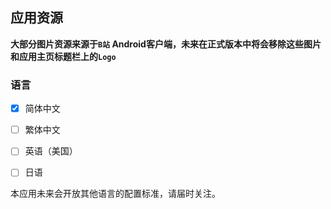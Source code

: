 ## 应用资源

**大部分图片资源来源于`B站` Android客户端，未来在正式版本中将会移除这些图片和应用主页标题栏上的`Logo`**

### 语言

- [x] 简体中文

- [ ] 繁体中文

- [ ] 英语（美国）

- [ ] 日语

本应用未来会开放其他语言的配置标准，请届时关注。






